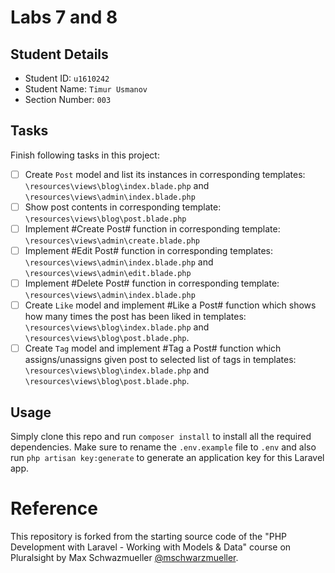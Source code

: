 # Labs 7 and 8

## Student Details

- Student ID: `u1610242`
- Student Name: `Timur Usmanov`
- Section Number: `003`

## Tasks
Finish following tasks in this project:

- [ ] Create `Post` model and list its instances in corresponding templates: `\resources\views\blog\index.blade.php` and `\resources\views\admin\index.blade.php`
- [ ] Show post contents in corresponding template: `\resources\views\blog\post.blade.php`
- [ ] Implement #Create Post# function in corresponding template: `\resources\views\admin\create.blade.php`
- [ ] Implement #Edit Post# function in corresponding templates: `\resources\views\admin\index.blade.php` and `\resources\views\admin\edit.blade.php`
- [ ] Implement #Delete Post# function in corresponding template: `\resources\views\admin\index.blade.php`
- [ ] Create `Like` model and implement #Like a Post# function which shows how many times the post has been liked in templates: `\resources\views\blog\index.blade.php` and `\resources\views\blog\post.blade.php`.
- [ ] Create `Tag` model and implement #Tag a Post# function which assigns/unassigns given post to selected list of tags in templates: `\resources\views\blog\index.blade.php` and `\resources\views\blog\post.blade.php`.

## Usage
Simply clone this repo and run `composer install` to install all the required dependencies. Make sure to rename the `.env.example` file to `.env` and also run `php artisan key:generate` to generate an application key for this Laravel app.

# Reference
This repository is forked from the starting source code of the "PHP Development with Laravel - Working with Models & Data" course on Pluralsight by Max Schwazmueller [@mschwarzmueller](https://github.com/mschwarzmueller/pluralsight-laravel-getting-started).


